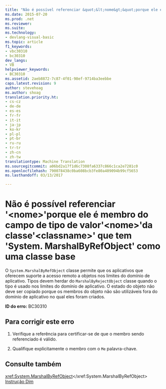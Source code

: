 ```yaml
---
title: "Não é possível referenciar &quot;&lt;nome&gt;&quot;porque ele é membro do campo de tipo de valor&quot;&lt;nome&gt;&quot;da classe&quot;&lt;classname&gt;&quot; que tem &quot;System. MarshalByRefObject&quot; como uma classe base | Documentos do Microsoft"
ms.date: 2015-07-20
ms.prod: .net
ms.reviewer: 
ms.suite: 
ms.technology:
- devlang-visual-basic
ms.topic: article
f1_keywords:
- vbc30310
- bc30310
dev_langs:
- VB
helpviewer_keywords:
- BC30310
ms.assetid: 2aeb8872-7c87-4f01-98ef-9714ba3eebbe
caps.latest.revision: 9
author: stevehoag
ms.author: shoag
translation.priority.ht:
- cs-cz
- de-de
- es-es
- fr-fr
- it-it
- ja-jp
- ko-kr
- pl-pl
- pt-br
- ru-ru
- tr-tr
- zh-cn
- zh-tw
translationtype: Machine Translation
ms.sourcegitcommit: a06bd2a17f1d6c7308fa6337c866c1ca2e7281c0
ms.openlocfilehash: 790078438c0ba608bcb3fe80a409094b99cf5653
ms.lasthandoff: 03/13/2017

---
```

# <a name="cannot-refer-to-39ltnamegt39-because-it-is-a-member-of-the-value-typed-field-39ltnamegt39-of-class-39ltclassnamegt39-which-has-39systemmarshalbyrefobject39-as-a-base-class"></a>Não é possível referenciar '&lt;nome&gt;'porque ele é membro do campo de tipo de valor'&lt;nome&gt;'da classe'&lt;classname&gt;' que tem 'System. MarshalByRefObject' como uma classe base
O `System.MarshalByRefObject` classe permite que os aplicativos que oferecem suporte a acesso remoto a objetos nos limites do domínio de aplicativo. Tipos devem herdar do `MarshalByRejectObject` classe quando o tipo é usado nos limites do domínio de aplicativo. O estado do objeto não deve ser copiado porque os membros do objeto não são utilizáveis fora do domínio de aplicativo no qual eles foram criados.  
  
 **ID do erro:** BC30310  
  
## <a name="to-correct-this-error"></a>Para corrigir este erro  
  
1.  Verifique a referência para certificar-se de que o membro sendo referenciado é válido.  
  
2.  Qualifique explicitamente o membro com o `Me` palavra-chave.  
  
## <a name="see-also"></a>Consulte também  
 <xref:System.MarshalByRefObject></xref:System.MarshalByRefObject>   
 [Instrução Dim](../../../visual-basic/language-reference/statements/dim-statement.md)
